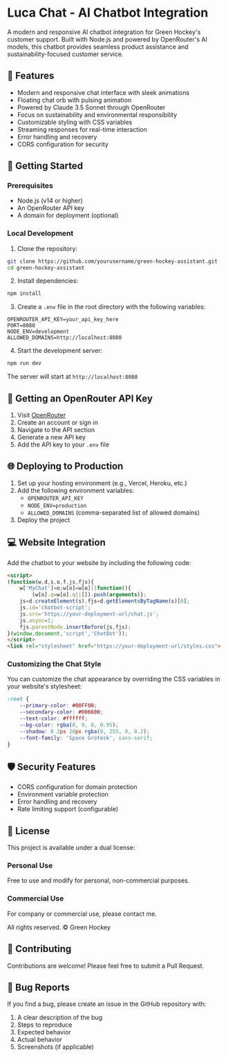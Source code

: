# Luca Chat - AI Chatbot Integration

A modern and responsive AI chatbot integration for Green Hockey's customer support. Built with Node.js and powered by OpenRouter's AI models, this chatbot provides seamless product assistance and sustainability-focused customer service.

## 🌟 Features

- Modern and responsive chat interface with sleek animations
- Floating chat orb with pulsing animation
- Powered by Claude 3.5 Sonnet through OpenRouter
- Focus on sustainability and environmental responsibility
- Customizable styling with CSS variables
- Streaming responses for real-time interaction
- Error handling and recovery
- CORS configuration for security

## 🚀 Getting Started

### Prerequisites

- Node.js (v14 or higher)
- An OpenRouter API key
- A domain for deployment (optional)

### Local Development

1. Clone the repository:
```bash
git clone https://github.com/yourusername/green-hockey-assistant.git
cd green-hockey-assistant
```

2. Install dependencies:
```bash
npm install
```

3. Create a `.env` file in the root directory with the following variables:
```env
OPENROUTER_API_KEY=your_api_key_here
PORT=8080
NODE_ENV=development
ALLOWED_DOMAINS=http://localhost:8080
```

4. Start the development server:
```bash
npm run dev
```

The server will start at `http://localhost:8080`

## 🔑 Getting an OpenRouter API Key

1. Visit [OpenRouter](https://openrouter.ai/)
2. Create an account or sign in
3. Navigate to the API section
4. Generate a new API key
5. Add the API key to your `.env` file

## 🌐 Deploying to Production

1. Set up your hosting environment (e.g., Vercel, Heroku, etc.)
2. Add the following environment variables:
   - `OPENROUTER_API_KEY`
   - `NODE_ENV=production`
   - `ALLOWED_DOMAINS` (comma-separated list of allowed domains)
3. Deploy the project

## 💻 Website Integration

Add the chatbot to your website by including the following code:

```html
<script>
(function(w,d,s,o,f,js,fjs){
    w['MyChat']=o;w[o]=w[o]||function(){
        (w[o].q=w[o].q||[]).push(arguments)};
    js=d.createElement(s),fjs=d.getElementsByTagName(s)[0];
    js.id='chatbot-script';
    js.src='https://your-deployment-url/chat.js';
    js.async=1;
    fjs.parentNode.insertBefore(js,fjs);
}(window,document,'script','ChatBot'));
</script>
<link rel="stylesheet" href="https://your-deployment-url/styles.css">
```

### Customizing the Chat Style

You can customize the chat appearance by overriding the CSS variables in your website's stylesheet:

```css
:root {
    --primary-color: #00FF00;
    --secondary-color: #006600;
    --text-color: #ffffff;
    --bg-color: rgba(0, 0, 0, 0.95);
    --shadow: 0 2px 20px rgba(0, 255, 0, 0.2);
    --font-family: 'Space Grotesk', sans-serif;
}
```

## 🛡️ Security Features

- CORS configuration for domain protection
- Environment variable protection
- Error handling and recovery
- Rate limiting support (configurable)

## 📝 License

This project is available under a dual license:

### Personal Use
Free to use and modify for personal, non-commercial purposes.

### Commercial Use
For company or commercial use, please contact me.

All rights reserved. © Green Hockey

## 🤝 Contributing

Contributions are welcome! Please feel free to submit a Pull Request.

## 🐛 Bug Reports

If you find a bug, please create an issue in the GitHub repository with:
1. A clear description of the bug
2. Steps to reproduce
3. Expected behavior
4. Actual behavior
5. Screenshots (if applicable)

